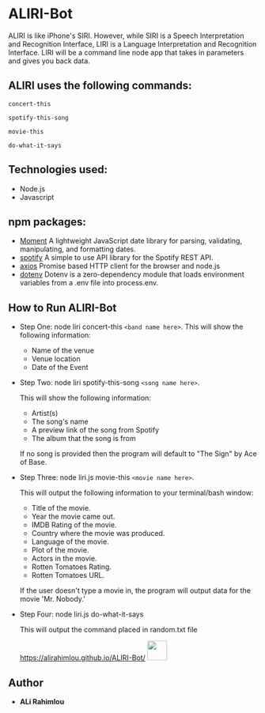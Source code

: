 # ALIRI-Bot
ALIRI is like iPhone's SIRI. However, while SIRI is a Speech Interpretation and Recognition Interface, LIRI is a Language Interpretation and Recognition Interface. LIRI will be a command line node app that takes in parameters and gives you back data.

## ALIRI uses the following commands:
```
concert-this
```
```
spotify-this-song
```
```
movie-this
```
```
do-what-it-says
```

## Technologies used:

* Node.js
* Javascript

## npm packages: 
* [Moment](https://www.npmjs.com/package/moment) A lightweight JavaScript date library for parsing, validating, manipulating, and formatting dates.
* [spotify](https://www.npmjs.com/package/node-spotify-api) A simple to use API library for the Spotify REST API.
* [axios](https://www.npmjs.com/package/axios) Promise based HTTP client for the browser and node.js
* [dotenv](https://www.npmjs.com/package/dotenv) Dotenv is a zero-dependency module that loads environment variables from a .env file into process.env.

## How to Run ALIRI-Bot

* Step One: node liri concert-this ```<band name here>```.
    This will show the following information: 
    * Name of the venue
    * Venue location
    * Date of the Event 

* Step Two: node liri spotify-this-song ```<song name here>```.
	
	This will show the following information: 
	* Artist(s) 
	* The song's name 
	* A preview link of the song from Spotify 
	* The album that the song is from

	If no song is provided then the program will default to
    "The Sign" by Ace of Base.

* Step Three: node liri.js movie-this ```<movie name here>```.
	
	This will output the following information to your terminal/bash window:
	* Title of the movie.
	* Year the movie came out.
	* IMDB Rating of the movie.
	* Country where the movie was produced.
	* Language of the movie.
	* Plot of the movie.
	* Actors in the movie.
	* Rotten Tomatoes Rating.
	* Rotten Tomatoes URL.
	
	If the user doesn't type a movie in, the program will output data for the movie 'Mr. Nobody.'
    
* Step Four: node liri.js do-what-it-says

	This will output the command placed in random.txt file

	https://alirahimlou.github.io/ALIRI-Bot/
	<img src="./ALIRI-Bot.gif" width="40" height="40" />

## Author
* **ALi Rahimlou** 

